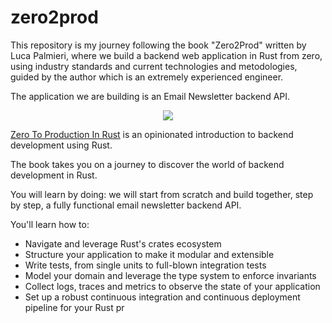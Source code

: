 # zero2prod
This repository is my journey following the book "Zero2Prod" written by Luca Palmieri, where we build a backend web application in Rust from zero, using industry standards and current technologies and metodologies, guided by the author which is an extremely experienced engineer.

The application we are building is an Email Newsletter backend API.



<div align="center"><a href="https://zero2prod.com" target="_blank"><img src="https://www.zero2prod.com/assets/img/zero2prod_banner.webp" /></a></div>

[Zero To Production In Rust](https://zero2prod.com) is an opinionated introduction to backend development using Rust.

The book takes you on a journey to discover the world of backend development in Rust.

You will learn by doing: we will start from scratch and build together, step by step, a fully functional email newsletter backend API.

You'll learn how to:
- Navigate and leverage Rust's crates ecosystem
- Structure your application to make it modular and extensible
- Write tests, from single units to full-blown integration tests
- Model your domain and leverage the type system to enforce invariants
- Collect logs, traces and metrics to observe the state of your application
- Set up a robust continuous integration and continuous deployment pipeline for your Rust pr
